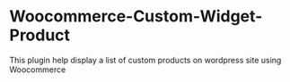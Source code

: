 Woocommerce-Custom-Widget-Product
=================================

This plugin help display a list of custom products on wordpress site using Woocommerce
